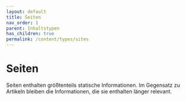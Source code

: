 ```yaml
---
layout: default
title: Seiten
nav_order: 1
parent: Inhaltstypen
has_children: true
permalink: /content/types/sites
---
```


# Seiten
Seiten enthalten größtenteils statische Informationen. Im Gegensatz zu Artikeln bleiben die Informationen, die sie enthalten länger relevant.